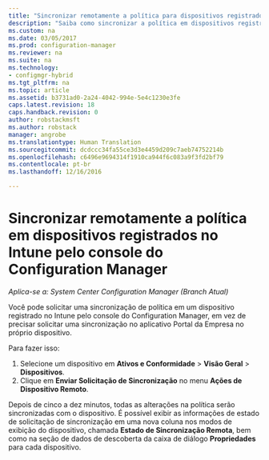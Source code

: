 ```yaml
---
title: "Sincronizar remotamente a política para dispositivos registrados com o Intune | Microsoft Docs"
description: "Saiba como sincronizar a política em dispositivos registrados no Intune pelo console do Configuration Manager"
ms.custom: na
ms.date: 03/05/2017
ms.prod: configuration-manager
ms.reviewer: na
ms.suite: na
ms.technology:
- configmgr-hybrid
ms.tgt_pltfrm: na
ms.topic: article
ms.assetid: b3731ad0-2a24-4042-994e-5e4c1230e3fe
caps.latest.revision: 18
caps.handback.revision: 0
author: robstackmsft
ms.author: robstack
manager: angrobe
ms.translationtype: Human Translation
ms.sourcegitcommit: dcdccc34fa55ce3d3e4459d209c7aeb74752214b
ms.openlocfilehash: c6496e9694314f1910ca944f6c083a9f3fd2bf79
ms.contentlocale: pt-br
ms.lasthandoff: 12/16/2016

---
```

# <a name="remotely-synchronize-policy-on-intune-enrolled-devices-from-the-configuration-manager-console"></a>Sincronizar remotamente a política em dispositivos registrados no Intune pelo console do Configuration Manager

*Aplica-se a: System Center Configuration Manager (Branch Atual)*


Você pode solicitar uma sincronização de política em um dispositivo registrado no Intune pelo console do Configuration Manager, em vez de precisar solicitar uma sincronização no aplicativo Portal da Empresa no próprio dispositivo. 

Para fazer isso:

1.    Selecione um dispositivo em **Ativos e Conformidade** > **Visão Geral** > **Dispositivos**.
2.    Clique em **Enviar Solicitação de Sincronização** no menu **Ações de Dispositivo Remoto**.


Depois de cinco a dez minutos, todas as alterações na política serão sincronizadas com o dispositivo. É possível exibir as informações de estado de solicitação de sincronização em uma nova coluna nos modos de exibição do dispositivo, chamada **Estado de Sincronização Remota**, bem como na seção de dados de descoberta da caixa de diálogo **Propriedades** para cada dispositivo.

